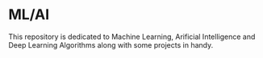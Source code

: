 # ML/AI

This repository is dedicated to Machine Learning, Arificial Intelligence and Deep Learning Algorithms along with some projects in handy.
